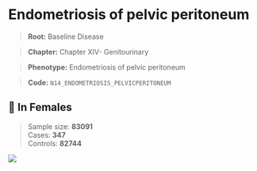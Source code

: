 # Endometriosis of pelvic peritoneum

> **Root:** Baseline Disease  

> **Chapter:** Chapter XIV- Genitourinary  

> **Phenotype:** Endometriosis of pelvic peritoneum  

> **Code:** `N14_ENDOMETRIOSIS_PELVICPERITONEUM`

## 👩 In Females  
> Sample size: **83091**  
> Cases: **347**  
> Controls: **82744**
<img src="/Disease/Figures/ALL/Baseline/N14_ENDOMETRIOSIS_PELVICPERITONEUM.png"/>
<CsvTable src="/public/Disease/Data/ALL/Baseline/LG_N14_ENDOMETRIOSIS_PELVICPERITONEUM.csv" label="🔍 View full results" />
